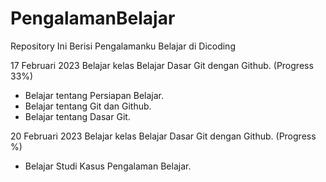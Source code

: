 # PengalamanBelajar
Repository Ini Berisi Pengalamanku Belajar di Dicoding

17 Februari 2023
Belajar kelas Belajar Dasar Git dengan Github. (Progress 33%)
  * Belajar tentang Persiapan Belajar.
  * Belajar tentang Git dan Github.
  * Belajar tentang Dasar Git.

20 Februari 2023
Belajar kelas Belajar Dasar Git dengan Github. (Progress %)
  * Belajar Studi Kasus Pengalaman Belajar.
